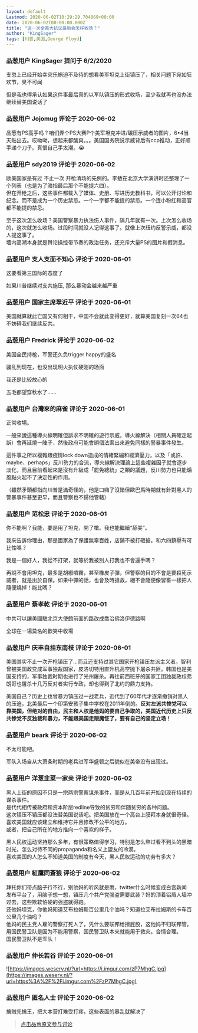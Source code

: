 ```yaml
---
layout: default
Lastmod: 2020-06-02T10:29:29.704869+00:00
date: 2020-06-02T00:00:00.000Z
title: "这一次全美大抗议最后会怎样收场？"
author: "KingSager"
tags: [川普,美国,George Floyd]
---
```



### 品葱用户 **KingSager** 提问于 6/2/2020
    
支忽上已经开始幸灾乐祸迫不及待的想看美军坦克上街镇压了，相关问题下宛如狂欢节，臭不可闻  
  
但是我也得承认如果这件事最后真的以军队镇压的形式收场，至少我就再也没办法继续替美国说话了
    
                

### 品葱用户 **Jojomug** 评论于 2020-06-02
        
品葱有PS高手吗？咱们弄个PS大赛P个美军坦克冲进/碾压示威者的图片，6•4当天贴出去。哎呦呦，想起来都酸爽。。。美国国务院说示威背后有ccp推动，正好顺手递个刀子。真恨自己手太潮。😭
        
                

### 品葱用户 **sdy2019** 评论于 2020-06-02
        
欧美国家是有过 不止一次 开枪清场的先例的。李敖在北京大学演讲时还整理了一个列表（也是为了暗指最后那个不能提六四）。  
但在开枪之后，这些事件都载入了媒体、史册、写进历史教科书，可以公开讨论和纪念。而不是成为一个历史禁忌。一个一字都不能提的禁忌。一个连小粉红和高官都不能提的禁忌。  
  
至于这次怎么收场？美国警察暴力执法伤人事件，隔几年就有一次。上次怎么收场的，这次就怎么收场。过段时间就没人记得这事了。就像上次纽约反警示威，都没人提这事了。  
墙内高潮本身就是舆论操控带节奏的政治任务，还充斥大量PS的图片和假消息。
        
                

### 品葱用户 **支人支面不知心** 评论于 2020-06-01
        
这要看第三国际的态度了  
  
如果川普继续对支共施压, 那么暴动会越来越严重
        
                

### 品葱用户 **国家主席翠近平** 评论于 2020-06-01
        
美国就算就此亡国又有何相干，中国不会就此变得更好，就算美国复刻一次64也不妨碍我们继续反共。
        
                

### 品葱用户 **Fredrick** 评论于 2020-06-02
        
美国全民持枪，军警还久负trigger happy的盛名  
  
骚乱到现在，也没出现明火执仗硬刚的场面  
  
我还是比较放心的  
  
五毛都望穿秋水了……
        
                

### 品葱用户 **台灣來的麻雀** 评论于 2020-06-01
        
正常收場。  
  
一般來說這種導火線明確但訴求不明確的遊行示威，導火線解決（相關人員確定起訴）會再延燒一陣子，然後政府可能會頒個法案出來避免同樣的警暴事件發生。  
  
這件事之所以複雜跟疫情lock down造成的情緒緊繃和經濟壓力，以及「或許、maybe、perhaps」反川勢力的合流，導火線解決理論上這些複雜因子就會逐步淡化，而且目前看起來是沒有升級成「罷免總統」之類的議題，反川勢力也只能煽風點火起不了決定性的作用。  
  
（雖然矛頭都指向川普是滿奇怪的，他是口嗨了沒錯但歐巴馬時期就有針對黑人的警暴事件甚至更早，而且警察也不歸他管轄）
        
                

### 品葱用户 **范松忠** 评论于 2020-06-01
        
你不能啊？我能，要是用了坦克，開了槍。我也能繼續“舔美”。  
  
我來告訴你理由，那是國家為了保護無辜百姓，店鋪不被打砸搶。和六四鎮壓有可比性嗎？  
  
我是一個好人，我從不打架，就等於我被別人打我也不會還手嗎？  
  
再說不會用坦克，最多是胡椒噴霧，甚至橡皮子彈，但警察的目的不會是要殺死示威者，就是出於自保。如果中彈的話，也會及時搶救，絕不會隨便像習畜一樣把人隨便燒掉！能比嗎？
        
                

### 品葱用户 **蔡孝乾** 评论于 2020-06-01
        
中共可以讓美國駐北京大使館前面的路改成喬治佛洛伊德路啊  
  
全球在一場莫名的歡笑中收場
        
                

### 品葱用户 **庆丰自挂东南枝** 评论于 2020-06-01
        
美国其实不止一次开枪镇压了...而且还支持过其它国家开枪镇压左派主义者。智利曾被美国政变成军事独裁国家，皮洛切特用直升机高空抛下屠杀共匪。韩国也是美国支持的，军事独裁时期也进行了光州屠杀。再往前西班牙的国家工团独裁政权弗朗哥也屠杀十几万反对者实行专政，却也得到了北约的鼎力支持。  
  
美国自己？历史上也曾暴力镇压过一战老兵，近代到了60年代才逐渐撤销对黑人的压迫，北美最后一个印第安孩子集中学校在2011年倒的。**反对左派共惨党可以靠美国，但绝对的自由，民主和人权是他妈的要自己争取的，美国近代历史上只反共惨党不反独裁和暴力，不能跟美国走跟魔怔了，要有自己的坚定立场！**
        
                

### 品葱用户 **beark** 评论于 2020-06-02
        
不太可能吧。  
  
军队入场自从大萧条时期的老兵进军华盛顿之后貌似在美帝没有出现过。
        
                

### 品葱用户 **洋葱韭菜一家亲** 评论于 2020-06-02
        
黑人上街的原因不只是一宗两宗警察谋杀事件，而是从几百年前开始到现在持续的谋杀事件。  
是代代相传被政府和资本阶层redline导致的贫穷和伴随贫穷的各种问题。  
这次镇压不镇压都没法替美国说话吧。把美国放在一个高台上膜拜本身就很奇怪。  
喜欢美国就应该建立和维持它并且修改不公平的地方。  
或者，把自己所在的地方推向一个喜欢的样子。  
  
黑人民权运动坚持那么多年，有很策略值得学习，特别是怎么熬过看不到头的黑暗时光，怎么对待不同的propaganda和名义上盟友的冷漠。  
喜欢美国的人怎么不知道美国的制度有今天，黑人民权运动的功劳有多大？
        
                

### 品葱用户 **紅鷹同蒼狼** 评论于 2020-06-02
        
拜托你们带点脑子行不行，别他妈的听风就是雨，twitter什么时候变成白宫新闻发布平台了，用脑子想一想，镇压几个共产党强盗需要武装？妈的顶着铝盾人墙冲过去，这些欺软怕硬的强盗就得跑。  
还他妈坦克，你他妈知道艾布拉姆斯百公里几个油吗？知道拉艾布拉姆斯的卡车百公里几个油吗？  
他妈的民主党人雇的警察打死人了，凭什么要联邦给擦屁股，这他妈不归联邦管。  
用国民警卫队是因为不能用警察，国民警卫队本来就能用于救灾。合情合理。  
国民警卫队不是军队！
        
                

### 品葱用户 **仲长若谷** 评论于 2020-06-01
        
![https://images.weserv.nl/?url=https://i.imgur.com/zP7MhgC.jpg](https://images.weserv.nl/?url=https%3A%2F%2Fi.imgur.com%2FzP7MhgC.jpg)
        
                

### 品葱用户 **匿名人士** 评论于 2020-06-02
        
擒贼先擒王，把大本营打难受打疼，这些表面的暴乱就解决了
        
                





> [点击品葱原文参与讨论](https://pincong.rocks/question/26570?warning)

